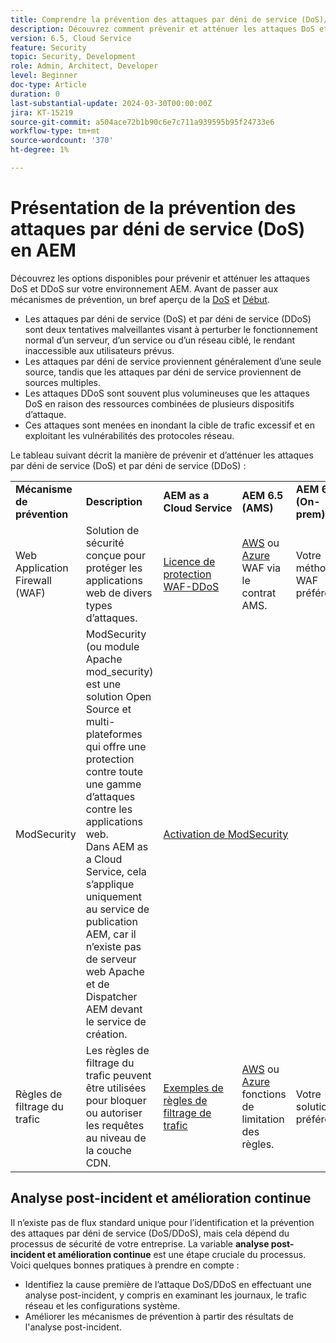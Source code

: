 ```yaml
---
title: Comprendre la prévention des attaques par déni de service (DoS)/démon de service (DDoS)
description: Découvrez comment prévenir et atténuer les attaques DoS et DDoS contre AEM.
version: 6.5, Cloud Service
feature: Security
topic: Security, Development
role: Admin, Architect, Developer
level: Beginner
doc-type: Article
duration: 0
last-substantial-update: 2024-03-30T00:00:00Z
jira: KT-15219
source-git-commit: a504ace72b1b90c6e7c711a939595b95f24733e6
workflow-type: tm+mt
source-wordcount: '370'
ht-degree: 1%

---
```



# Présentation de la prévention des attaques par déni de service (DoS) en AEM

Découvrez les options disponibles pour prévenir et atténuer les attaques DoS et DDoS sur votre environnement AEM. Avant de passer aux mécanismes de prévention, un bref aperçu de la [DoS](https://developer.mozilla.org/en-US/docs/Glossary/DOS_attack) et [Début](https://developer.mozilla.org/en-US/docs/Glossary/Distributed_Denial_of_Service).

- Les attaques par déni de service (DoS) et par déni de service (DDoS) sont deux tentatives malveillantes visant à perturber le fonctionnement normal d’un serveur, d’un service ou d’un réseau ciblé, le rendant inaccessible aux utilisateurs prévus.
- Les attaques par déni de service proviennent généralement d’une seule source, tandis que les attaques par déni de service proviennent de sources multiples.
- Les attaques DDoS sont souvent plus volumineuses que les attaques DoS en raison des ressources combinées de plusieurs dispositifs d’attaque.
- Ces attaques sont menées en inondant la cible de trafic excessif et en exploitant les vulnérabilités des protocoles réseau.

Le tableau suivant décrit la manière de prévenir et d’atténuer les attaques par déni de service (DoS) et par déni de service (DDoS) :

<table>
    <tbody>
        <tr>
            <td><strong>Mécanisme de prévention</strong></td>
            <td><strong>Description</strong></td>
            <td><strong>AEM as a Cloud Service</strong></td>
            <td><strong>AEM 6.5 (AMS)</strong></td>
            <td><strong>AEM 6.5 (On-prem)</strong></td>
        </tr>
        <tr>
            <td>Web Application Firewall (WAF)</td>
            <td>Solution de sécurité conçue pour protéger les applications web de divers types d’attaques.</td>
            <td>
            <a href="https://experienceleague.adobe.com/en/docs/experience-manager-learn/cloud-service/security/traffic-filter-and-waf-rules/examples-and-analysis#waf-rules" target="_blank">Licence de protection WAF-DDoS</a></td>
            <td><a href="https://docs.aws.amazon.com/waf/" target="_blank">AWS</a> ou <a href="https://azure.microsoft.com/en-us/products/web-application-firewall" target="_blank">Azure</a> WAF via le contrat AMS.</td>
            <td>Votre méthode WAF préférée</td>
        </tr>
        <tr>
            <td>ModSecurity</td>
            <td>ModSecurity (ou module Apache mod_security) est une solution Open Source et multi-plateformes qui offre une protection contre toute une gamme d’attaques contre les applications web.<br/> Dans AEM as a Cloud Service, cela s’applique uniquement au service de publication AEM, car il n’existe pas de serveur web Apache et de Dispatcher AEM devant le service de création.</td>
            <td colspan="3"><a href="https://experienceleague.adobe.com/en/docs/experience-manager-learn/foundation/security/modsecurity-crs-dos-attack-protection" target="_blank">Activation de ModSecurity </a></td>
        </tr>
        <tr>
            <td>Règles de filtrage du trafic</td>
            <td>Les règles de filtrage du trafic peuvent être utilisées pour bloquer ou autoriser les requêtes au niveau de la couche CDN.</td>
            <td><a href="https://experienceleague.adobe.com/en/docs/experience-manager-learn/cloud-service/security/traffic-filter-and-waf-rules/examples-and-analysis" target="_blank">Exemples de règles de filtrage de trafic</a></td>
            <td><a href="https://docs.aws.amazon.com/waf/latest/developerguide/waf-rule-statement-type-rate-based.html" target="_blank">AWS</a> ou <a href="https://learn.microsoft.com/en-us/azure/web-application-firewall/ag/rate-limiting-overview" target="_blank">Azure</a> fonctions de limitation des règles.</td>
            <td>Votre solution préférée</td>
        </tr>
    </tbody>
</table>

## Analyse post-incident et amélioration continue

Il n’existe pas de flux standard unique pour l’identification et la prévention des attaques par déni de service (DoS/DDoS), mais cela dépend du processus de sécurité de votre entreprise. La variable **analyse post-incident et amélioration continue** est une étape cruciale du processus. Voici quelques bonnes pratiques à prendre en compte :

- Identifiez la cause première de l’attaque DoS/DDoS en effectuant une analyse post-incident, y compris en examinant les journaux, le trafic réseau et les configurations système.
- Améliorer les mécanismes de prévention à partir des résultats de l&#39;analyse post-incident.

